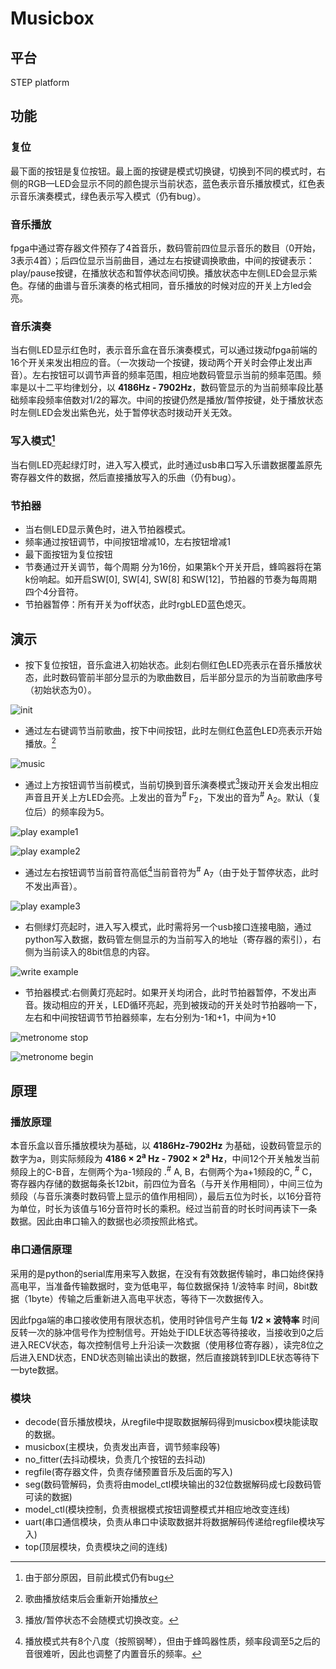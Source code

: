 # Musicbox

## 平台

STEP platform

## 功能 
### 复位 
最下面的按钮是复位按钮。最上面的按键是模式切换键，切换到不同的模式时，右侧的RGB—LED会显示不同的颜色提示当前状态，蓝色表示音乐播放模式，红色表示音乐演奏模式，绿色表示写入模式（仍有bug）。
### 音乐播放 
fpga中通过寄存器文件预存了4首音乐，数码管前四位显示音乐的数目（0开始，3表示4首）；后四位显示当前曲目，通过左右按键调换歌曲，中间的按键表示：play/pause按键，在播放状态和暂停状态间切换。播放状态中左侧LED会显示紫色。存储的曲谱与音乐演奏的格式相同，音乐播放的时候对应的开关上方led会亮。
### 音乐演奏 
当右侧LED显示红色时，表示音乐盒在音乐演奏模式，可以通过拨动fpga前端的16个开关来发出相应的音。（一次拨动一个按键，拨动两个开关时会停止发出声音）。左右按钮可以调节声音的频率范围，相应地数码管显示当前的频率范围。频率是以十二平均律划分，以 __4186Hz - 7902Hz__，数码管显示的为当前频率段比基础频率段频率倍数对1/2的幂次。中间的按键仍然是播放/暂停按键，处于播放状态时左侧LED会发出紫色光，处于暂停状态时拨动开关无效。
### 写入模式[^1]

[^1]: 由于部分原因，目前此模式仍有bug

当右侧LED亮起绿灯时，进入写入模式，此时通过usb串口写入乐谱数据覆盖原先寄存器文件的数据，然后直接播放写入的乐曲（仍有bug）。
### 节拍器

- 当右侧LED显示黄色时，进入节拍器模式。
- 频率通过按钮调节，中间按钮增减10，左右按钮增减1 
- 最下面按钮为复位按钮
- 节奏通过开关调节，每个周期 分为16份，如果第k个开关开启，蜂鸣器将在第k份响起。如开启SW[0], SW[4], SW[8] 和SW[12]，节拍器的节奏为每周期四个4分音符。 
- 节拍器暂停：所有开关为off状态，此时rgbLED蓝色熄灭。


## 演示 
- 按下复位按钮，音乐盒进入初始状态。此刻右侧红色LED亮表示在音乐播放状态，此时数码管前半部分显示的为歌曲数目，后半部分显示的为当前歌曲序号（初始状态为0）。

![init](init.jpg)

- 通过左右键调节当前歌曲，按下中间按钮，此时左侧红色蓝色LED亮表示开始播放。[^2]

[^2]:歌曲播放结束后会重新开始播放

![music](music1.jpg)

- 通过上方按钮调节当前模式，当前切换到音乐演奏模式[^3]拨动开关会发出相应声音且开关上方LED会亮。上发出的音为<sup>#</sup> F<sub>2</sub>，下发出的音为<sup>#</sup> A<sub>2</sub>。默认（复位后）的频率段为5。

[^3]:播放/暂停状态不会随模式切换改变。

![play example1](play1.jpg) 

![play example2](play2.jpg)

- 通过左右按钮调节当前音符高低[^4]当前音符为<sup>#</sup> A<sub>7</sub>（由于处于暂停状态，此时不发出声音）。

[^4]:播放模式共有8个八度（按照钢琴），但由于蜂鸣器性质，频率段调至5之后的音很难听，因此也调整了内置音乐的频率。

![play example3](play3.jpg)

- 右侧绿灯亮起时，进入写入模式，此时需将另一个usb接口连接电脑，通过python写入数据，数码管左侧显示的为当前写入的地址（寄存器的索引），右侧为当前读入的8bit信息的内容。

![write example](write.jpg)

- 节拍器模式:右侧黄灯亮起时。如果开关均闭合，此时节拍器暂停，不发出声音。拨动相应的开关，LED循环亮起，亮到被拨动的开关处时节拍器响一下，左右和中间按钮调节节拍器频率，左右分别为-1和+1，中间为+10

![metronome stop](metronome0.jpg)

![metronome begin](metronome1.jpg)

##  原理  
###  播放原理  
本音乐盒以音乐播放模块为基础，以 __4186Hz-7902Hz__ 为基础，设数码管显示的数字为a，则实际频段为 __4186 × 2<sup>a</sup> Hz - 7902 × 2<sup>a</sup> Hz__，中间12个开关触发当前频段上的C-B音，左侧两个为a-1频段的 .<sup>#</sup> A, B，右侧两个为a+1频段的C, <sup>#</sup> C，寄存器内存储的数据每条长12bit，前四位为音名（与开关作用相同），中间三位为频段（与音乐演奏时数码管上显示的值作用相同），最后五位为时长，以16分音符为单位，时长为该值与16分音符时长的乘积。经过当前音的时长时间再读下一条数据。因此由串口输入的数据也必须按照此格式。
###  串口通信原理  
采用的是python的serial库用来写入数据，在没有有效数据传输时，串口始终保持高电平，当准备传输数据时，变为低电平，每位数据保持 1/波特率 时间，8bit数据（1byte）传输之后重新进入高电平状态，等待下一次数据传入。

因此fpga端的串口接收使用有限状态机，使用时钟信号产生每 __1/2 × 波特率__ 时间反转一次的脉冲信号作为控制信号。开始处于IDLE状态等待接收，当接收到0之后进入RECV状态，每次控制信号上升沿读一次数据（使用移位寄存器），读完8位之后进入END状态，END状态则输出读出的数据，然后直接跳转到IDLE状态等待下一byte数据。
###  模块  
- decode(音乐播放模块，从regfile中提取数据解码得到musicbox模块能读取的数据。
- musicbox(主模块，负责发出声音，调节频率段等)
- no\_fitter(去抖动模块，负责几个按钮的去抖动)
- regfile(寄存器文件，负责存储预置音乐及后面的写入)
- seg(数码管解码，负责将由model\_ctl模块输出的32位数据解码成七段数码管可读的数据)
- model\_ctl(模块控制，负责根据模式按钮调整模式并相应地改变连线)
- uart(串口通信模块，负责从串口中读取数据并将数据解码传递给regfile模块写入)
- top(顶层模块，负责模块之间的连线)

